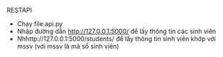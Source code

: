  RESTAPI

- Chạy file api.py
- Nhập đường dẫn http://127.0.0.1:5000/ để lấy thông tin các sinh viên 
- Nhhttp://127.0.0.1:5000/students/<mssv> để lấy thông tin sinh viên khớp với mssv (với mssv là mã số sinh viên)

